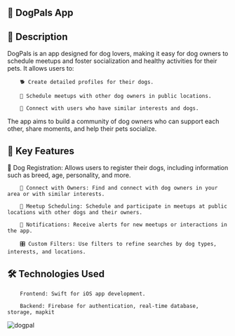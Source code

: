 ## 🐾 DogPals App

## 📖 Description

DogPals is an app designed for dog lovers, making it easy for dog owners to schedule meetups and foster socialization and healthy activities for their pets. It allows users to:

        🐕 Create detailed profiles for their dogs.

        📅 Schedule meetups with other dog owners in public locations.

        🤝 Connect with users who have similar interests and dogs.


The app aims to build a community of dog owners who can support each other, share moments, and help their pets socialize.

## 🚀 Key Features

🐾 Dog Registration: Allows users to register their dogs, including information such as breed, age, personality, and more.

        🔗 Connect with Owners: Find and connect with dog owners in your area or with similar interests.
        
        📆 Meetup Scheduling: Schedule and participate in meetups at public locations with other dogs and their owners.
        
        🔔 Notifications: Receive alerts for new meetups or interactions in the app.
        
        🎛️ Custom Filters: Use filters to refine searches by dog types, interests, and locations.
        
## 🛠️ Technologies Used

        Frontend: Swift for iOS app development.
        
        Backend: Firebase for authentication, real-time database,  storage, mapkit
        
![dogpal](https://github.com/user-attachments/assets/54815919-2377-459a-acb6-3f531929408c)        

